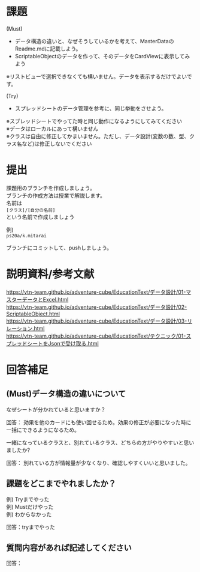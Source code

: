 # 課題

(Must)
- データ構造の違いと、なぜそうしているかを考えて、MasterDataのReadme.mdに記載しよう。  
- ScriptableObjectのデータを作って、そのデータをCardViewに表示してみよう  

※リストビューで選択できなくても構いません。データを表示するだけでよいです。  

(Try)
- スプレッドシートのデータ管理を参考に、同じ挙動をさせよう。

※スブレッドシートでやってた時と同じ動作になるようにしてみてください  
※データはローカルにあって構いません  
※クラスは自由に修正してかまいません。ただし、データ設計(変数の数、型、クラス名など)は修正しないでください  


# 提出
課題用のブランチを作成しましょう。  
ブランチの作成方法は授業で解説します。  
名前は  
```[クラス]/[自分の名前]```  
という名前で作成しましょう  

例)  
```ps20a/k.mitarai```

ブランチにコミットして、pushしましょう。  


# 説明資料/参考文献
https://vtn-team.github.io/adventure-cube/EducationText/データ設計/01-マスターデータとExcel.html  
https://vtn-team.github.io/adventure-cube/EducationText/データ設計/02-ScriptableObject.html  
https://vtn-team.github.io/adventure-cube/EducationText/データ設計/03-リレーション.html  
https://vtn-team.github.io/adventure-cube/EducationText/テクニック/01-スプレッドシートをJsonで受け取る.html  

# 回答補足
## (Must)データ構造の違いについて
なぜシートが分かれていると思いますか？  

回答： 効果を他のカードにも使い回せるため。効果の修正が必要になった時に一括にできるようになるため。

一緒になっているクラスと、別れているクラス、どちらの方がやりやすいと思いましたか?

回答： 別れている方が情報量が少なくなり、確認しやすくいいと思いました。


## 課題をどこまでやれましたか？
例) Tryまでやった  
例) Mustだけやった  
例) わからなかった  

回答：tryまでやった

## 質問内容があれば記述してください
回答：
